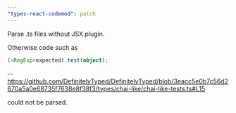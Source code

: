 ```yaml
---
"types-react-codemod": patch
---
```


Parse .ts files without JSX plugin.

Otherwise code such as

```ts
(<RegExp>expected).test(object);
```

-- https://github.com/DefinitelyTyped/DefinitelyTyped/blob/3eacc5e0b7c56d2670a5a0e68735f7638e8f38f3/types/chai-like/chai-like-tests.ts#L15

could not be parsed.
